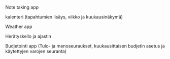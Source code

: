 Note taking app

kalenteri (tapahtumien lisäys, viikko ja kuukausinäkymä)

Weather app

Herätyskello ja ajastin

Budjetointi app (Tulo- ja menoseuraukset, kuukausittaisen budjetin asetus ja käytettyjen varojen seuranta)
